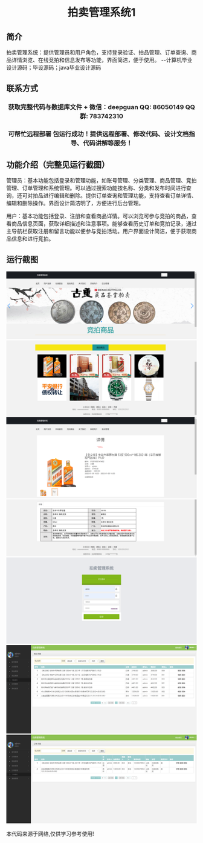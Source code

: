 <p><h1 align="center">拍卖管理系统1</h1></p>

## 简介
拍卖管理系统：提供管理员和用户角色，支持登录验证、拍品管理、订单查询、商品详情浏览、在线竞拍和信息发布等功能，界面简洁，便于使用。    --计算机毕业设计源码；毕设源码；java毕业设计源码


## 联系方式
<p><h3 align="center">获取完整代码与数据库文件 + 微信：deepguan QQ: 86050149 QQ群: 783742310</h3></p>
<p><h3 align="center">可帮忙远程部署 包运行成功！提供远程部署、修改代码、设计文档指导、代码讲解等服务！</h3></p>

## 功能介绍（完整见运行截图）
管理员：基本功能包括登录和管理功能，如账号管理、分类管理、商品管理、竞拍管理、订单管理和系统管理。可以通过搜索功能按名称、分类和发布时间进行查询，还可对拍品进行编辑和删除。提供订单查询和管理功能，支持查看订单详情、编辑和删除操作。界面设计简洁明了，方便进行后台管理。

用户：基本功能包括登录、注册和查看商品详情。可以浏览可参与竞拍的商品，查看商品信息页面，获取详细描述和注意事项。能够查看历史订单和竞拍记录，通过主导航栏获取注册和留言功能以便参与竞拍活动。用户界面设计简洁，便于获取商品信息和进行竞拍。


## 运行截图
![](imgs/588112-20220304123325868-550520292.png)
![](imgs/588112-20220304123334349-751275359.png)
![](imgs/588112-20220304123341229-277283014.png)
![](imgs/588112-20220304123347098-905824142.png)
![](imgs/588112-20220304123352421-1810151156.png)
![](imgs/588112-20220304123357566-1741410983.png)
![](imgs/588112-20220304123403945-135587179.png)

<p>本代码来源于网络,仅供学习参考使用!</p>
